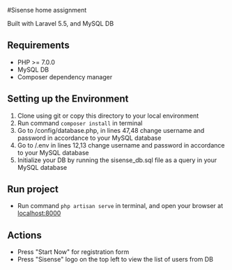#Sisense home assignment

Built with Laravel 5.5, and MySQL DB

## Requirements
* PHP >= 7.0.0
* MySQL DB
* Composer dependency manager

## Setting up the Environment
1. Clone using git or copy this directory to your local environment
2. Run command `composer install` in terminal 
3. Go to /config/database.php, in lines 47,48 change username and password in accordance to your MySQL database
4. Go to /.env in lines 12,13 change username and password in accordance to your MySQL database
5. Initialize your DB by running the sisense_db.sql file as a query in your MySQL database

## Run project
* Run command `php artisan serve` in terminal,  and open your browser at [localhost:8000](localhost:8000/)


## Actions
* Press "Start Now" for registration form
* Press "Sisense" logo on the top left to view the list of users from DB